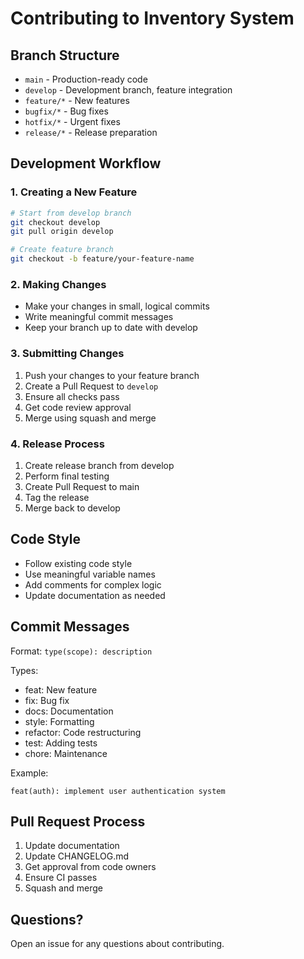 # Contributing to Inventory System

## Branch Structure
- `main` - Production-ready code
- `develop` - Development branch, feature integration
- `feature/*` - New features
- `bugfix/*` - Bug fixes
- `hotfix/*` - Urgent fixes
- `release/*` - Release preparation

## Development Workflow

### 1. Creating a New Feature
```bash
# Start from develop branch
git checkout develop
git pull origin develop

# Create feature branch
git checkout -b feature/your-feature-name
```

### 2. Making Changes
- Make your changes in small, logical commits
- Write meaningful commit messages
- Keep your branch up to date with develop

### 3. Submitting Changes
1. Push your changes to your feature branch
2. Create a Pull Request to `develop`
3. Ensure all checks pass
4. Get code review approval
5. Merge using squash and merge

### 4. Release Process
1. Create release branch from develop
2. Perform final testing
3. Create Pull Request to main
4. Tag the release
5. Merge back to develop

## Code Style
- Follow existing code style
- Use meaningful variable names
- Add comments for complex logic
- Update documentation as needed

## Commit Messages
Format: `type(scope): description`

Types:
- feat: New feature
- fix: Bug fix
- docs: Documentation
- style: Formatting
- refactor: Code restructuring
- test: Adding tests
- chore: Maintenance

Example:
```
feat(auth): implement user authentication system
```

## Pull Request Process
1. Update documentation
2. Update CHANGELOG.md
3. Get approval from code owners
4. Ensure CI passes
5. Squash and merge

## Questions?
Open an issue for any questions about contributing.
